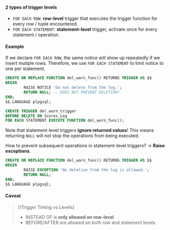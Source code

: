 #### 2 types of trigger levels

- `FOR EACH ROW`: **row-level** trigger that executes the trigger function for every row / tuple encountered.
- `FOR EACH STATEMENT`: **statement-level** trigger, activate once for every statement / operation.

#### Example

If we declare `FOR EACH ROW`, the same notice will show up repeatedly if we insert mutiple rows. Therefore, we use `FOR EACH STATEMENT` to limit notice to one per statement.

```sql
CREATE OR REPLACE FUNCTION del_warn_func() RETURNS TRIGGER AS $$
BEGIN
        RAISE NOTICE 'Do not delete from the log.';
        RETURN NULL; -- DOES NOT PREVENT DELETION?
END;
$$ LANGUAGE plpgsql;
```

```sql
CREATE TRIGGER del_warn_trigger
BEFORE DELETE ON Scores_Log
FOR EACH STATEMENT EXECUTE FUNCTION del_warn_func();
```

Note that statement-level triggers **ignore returned values**! This means returning `NULL` will not stop the operations from being executed.

How to prevent subsequent operations in statement-level triggers? → **Raise exceptions**.

```sql
CREATE OR REPLACE FUNCTION del_warn_func() RETURNS TRIGGER AS $$
BEGIN
        RAISE EXCEPTION 'No deletion from the log is allowed.';
        RETURN NULL;
END;
$$ LANGUAGE plpgsql;
```

#### Caveat

>[!Trigger Timing vs Levels]
> - INSTEAD OF is **only allowed on row-level**
> - BEFORE/AFTER are allowed on both row and statement levels